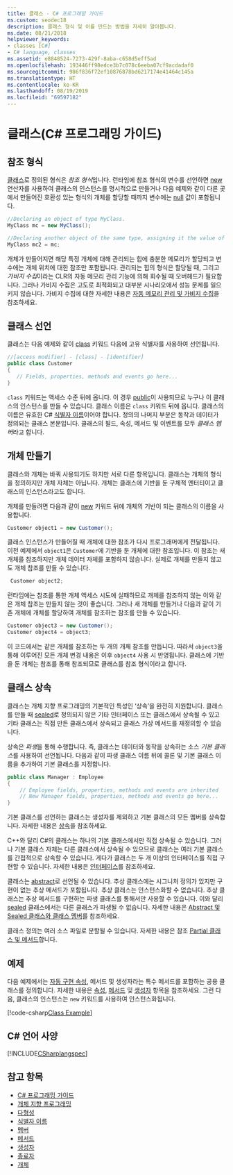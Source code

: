 ```yaml
---
title: 클래스 - C# 프로그래밍 가이드
ms.custom: seodec18
description: 클래스 형식 및 이를 만드는 방법을 자세히 알아봅니다.
ms.date: 08/21/2018
helpviewer_keywords:
- classes [C#]
- C# language, classes
ms.assetid: e8848524-7273-429f-8aba-c658d5eff5ad
ms.openlocfilehash: 193446ff98edce3b7c078c6eeba07cf9acdadaf0
ms.sourcegitcommit: 986f836f72ef10876878bd6217174e41464c145a
ms.translationtype: HT
ms.contentlocale: ko-KR
ms.lasthandoff: 08/19/2019
ms.locfileid: "69597182"
---
```

# <a name="classes-c-programming-guide"></a>클래스(C# 프로그래밍 가이드)

## <a name="reference-types"></a>참조 형식  
[클래스](../../language-reference/keywords/class.md)로 정의된 형식은 *참조 형식*입니다. 런타임에 참조 형식의 변수를 선언하면 [new](../../language-reference/operators/new-operator.md) 연산자를 사용하여 클래스의 인스턴스를 명시적으로 만들거나 다음 예제와 같이 다른 곳에서 만들어진 호환성 있는 형식의 개체를 할당할 때까지 변수에는 [null](../../language-reference/keywords/null.md) 값이 포함됩니다.

```csharp
//Declaring an object of type MyClass.
MyClass mc = new MyClass();

//Declaring another object of the same type, assigning it the value of the first object.
MyClass mc2 = mc;
```

개체가 만들어지면 해당 특정 개체에 대해 관리되는 힙에 충분한 메모리가 할당되고 변수에는 개체 위치에 대한 참조만 포함됩니다. 관리되는 힙의 형식은 할당될 때, 그리고 *가비지 수집*이라는 CLR의 자동 메모리 관리 기능에 의해 회수될 때 오버헤드가 필요합니다. 그러나 가비지 수집은 고도로 최적화되고 대부분 시나리오에서 성능 문제를 일으키지 않습니다. 가비지 수집에 대한 자세한 내용은 [자동 메모리 관리 및 가비지 수집](../../../standard/garbage-collection/gc.md)을 참조하세요.  
  
## <a name="declaring-classes"></a>클래스 선언

 클래스는 다음 예제와 같이 [class](../../language-reference/keywords/class.md) 키워드 다음에 고유 식별자를 사용하여 선언됩니다.

 ```csharp
//[access modifier] - [class] - [identifier]
 public class Customer
 {
    // Fields, properties, methods and events go here...
 }
```

 `class` 키워드는 액세스 수준 뒤에 옵니다. 이 경우 [public](../../language-reference/keywords/public.md)이 사용되므로 누구나 이 클래스의 인스턴스를 만들 수 있습니다. 클래스 이름은 `class` 키워드 뒤에 옵니다. 클래스의 이름은 유효한 C# [식별자 이름](../inside-a-program/identifier-names.md)이어야 합니다. 정의의 나머지 부분은 동작과 데이터가 정의되는 클래스 본문입니다. 클래스의 필드, 속성, 메서드 및 이벤트를 모두 *클래스 멤버*라고 합니다.  
  
## <a name="creating-objects"></a>개체 만들기

클래스와 개체는 바꿔 사용되기도 하지만 서로 다른 항목입니다. 클래스는 개체의 형식을 정의하지만 개체 자체는 아닙니다. 개체는 클래스에 기반을 둔 구체적 엔터티이고 클래스의 인스턴스라고도 합니다.  
  
 개체를 만들려면 다음과 같이 [new](../../language-reference/operators/new-operator.md) 키워드 뒤에 개체의 기반이 되는 클래스의 이름을 사용합니다.  

 ```csharp
 Customer object1 = new Customer();
 ```

 클래스 인스턴스가 만들어질 때 개체에 대한 참조가 다시 프로그래머에게 전달됩니다. 이전 예제에서 `object1`은 `Customer`에 기반을 둔 개체에 대한 참조입니다. 이 참조는 새 개체를 참조하지만 개체 데이터 자체를 포함하지 않습니다. 실제로 개체를 만들지 않고도 개체 참조를 만들 수 있습니다.  
 
```csharp
 Customer object2;
```
 
 런타임에는 참조를 통한 개체 액세스 시도에 실패하므로 개체를 참조하지 않는 이와 같은 개체 참조는 만들지 않는 것이 좋습니다. 그러나 새 개체를 만들거나 다음과 같이 기존 개체에 개체를 할당하여 개체를 참조하는 참조를 만들 수 있습니다.  

 ```csharp
 Customer object3 = new Customer();
 Customer object4 = object3;
```
  
 이 코드에서는 같은 개체를 참조하는 두 개의 개체 참조를 만듭니다. 따라서 `object3`을 통해 이루어진 모든 개체 변경 내용은 이후 `object4` 사용 시 반영됩니다. 클래스에 기반을 둔 개체는 참조를 통해 참조되므로 클래스를 참조 형식이라고 합니다.  
  
## <a name="class-inheritance"></a>클래스 상속  

클래스는 개체 지향 프로그래밍의 기본적인 특성인 ‘상속’을 완전히 지원합니다.  클래스를 만들 때 [sealed](../../language-reference/keywords/sealed.md)로 정의되지 않은 기타 인터페이스 또는 클래스에서 상속될 수 있고 기타 클래스는 직접 만든 클래스에서 상속되고 클래스 가상 메서드를 재정의할 수 있습니다.

상속은 *파생*을 통해 수행합니다. 즉, 클래스는 데이터와 동작을 상속하는 소스 *기본 클래스*를 사용하여 선언됩니다. 다음과 같이 파생 클래스 이름 뒤에 콜론 및 기본 클래스 이름을 추가하여 기본 클래스를 지정합니다.  

 ```csharp
 public class Manager : Employee
 {
     // Employee fields, properties, methods and events are inherited
     // New Manager fields, properties, methods and events go here...
 }
 ```

기본 클래스를 선언하는 클래스는 생성자를 제외하고 기본 클래스의 모든 멤버를 상속합니다. 자세한 내용은 [상속](inheritance.md)을 참조하세요.
  
C++와 달리 C#의 클래스는 하나의 기본 클래스에서만 직접 상속될 수 있습니다. 그러나 기본 클래스 자체는 다른 클래스에서 상속될 수 있으므로 클래스는 여러 기본 클래스를 간접적으로 상속할 수 있습니다. 게다가 클래스는 두 개 이상의 인터페이스를 직접 구현할 수 있습니다. 자세한 내용은 [인터페이스](../interfaces/index.md)를 참조하세요.  
  
클래스는 [abstract](../../language-reference/keywords/abstract.md)로 선언될 수 있습니다. 추상 클래스에는 시그니처 정의가 있지만 구현이 없는 추상 메서드가 포함됩니다. 추상 클래스는 인스턴스화할 수 없습니다. 추상 클래스는 추상 메서드를 구현하는 파생 클래스를 통해서만 사용할 수 있습니다. 이와 달리 [sealed](../../language-reference/keywords/sealed.md) 클래스에서는 다른 클래스가 파생될 수 없습니다. 자세한 내용은 [Abstract 및 Sealed 클래스와 클래스 멤버](abstract-and-sealed-classes-and-class-members.md)를 참조하세요.  
  
클래스 정의는 여러 소스 파일로 분할될 수 있습니다. 자세한 내용은 참조 [Partial 클래스 및 메서드](partial-classes-and-methods.md)합니다.  
  
## <a name="example"></a>예제

다음 예제에서는 [자동 구현 속성](auto-implemented-properties.md), 메서드 및 생성자라는 특수 메서드를 포함하는 공용 클래스를 정의합니다. 자세한 내용은 [속성](properties.md), [메서드](methods.md) 및 [생성자](constructors.md) 항목을 참조하세요. 그런 다음, 클래스의 인스턴스는 `new` 키워드를 사용하여 인스턴스화됩니다.  
  
[!code-csharp[Class Example](~/samples/snippets/csharp/programming-guide/classes-and-structs/class-example.cs)] 
  
## <a name="c-language-specification"></a>C# 언어 사양

[!INCLUDE[CSharplangspec](~/includes/csharplangspec-md.md)]  
  
## <a name="see-also"></a>참고 항목

- [C# 프로그래밍 가이드](../index.md)
- [개체 지향 프로그래밍](../concepts/object-oriented-programming.md)
- [다형성](polymorphism.md)
- [식별자 이름](../inside-a-program/identifier-names.md)
- [멤버](members.md)
- [메서드](methods.md)
- [생성자](constructors.md)
- [종료자](destructors.md)
- [개체](objects.md)
